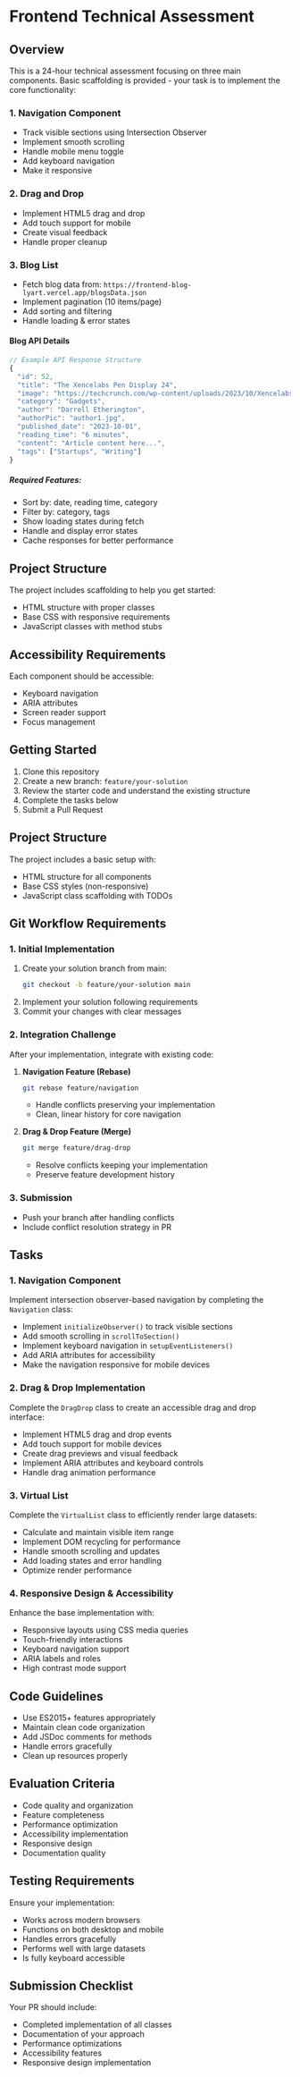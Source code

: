 # Frontend Technical Assessment

## Overview
This is a 24-hour technical assessment focusing on three main components. Basic scaffolding is provided - your task is to implement the core functionality:

### 1. Navigation Component
- Track visible sections using Intersection Observer
- Implement smooth scrolling
- Handle mobile menu toggle
- Add keyboard navigation
- Make it responsive

### 2. Drag and Drop
- Implement HTML5 drag and drop
- Add touch support for mobile
- Create visual feedback
- Handle proper cleanup

### 3. Blog List
- Fetch blog data from: `https://frontend-blog-lyart.vercel.app/blogsData.json`
- Implement pagination (10 items/page)
- Add sorting and filtering
- Handle loading & error states

#### Blog API Details
```javascript
// Example API Response Structure
{
  "id": 52,
  "title": "The Xencelabs Pen Display 24",
  "image": "https://techcrunch.com/wp-content/uploads/2023/10/Xencelabs-Pen-Display-24-6.jpg",
  "category": "Gadgets",
  "author": "Darrell Etherington",
  "authorPic": "author1.jpg",
  "published_date": "2023-10-01",
  "reading_time": "6 minutes",
  "content": "Article content here...",
  "tags": ["Startups", "Writing"]
}
```

##### Required Features:
- Sort by: date, reading time, category
- Filter by: category, tags
- Show loading states during fetch
- Handle and display error states
- Cache responses for better performance

## Project Structure
The project includes scaffolding to help you get started:
- HTML structure with proper classes
- Base CSS with responsive requirements
- JavaScript classes with method stubs

## Accessibility Requirements
Each component should be accessible:
- Keyboard navigation
- ARIA attributes
- Screen reader support
- Focus management

## Getting Started
1. Clone this repository
2. Create a new branch: `feature/your-solution`
3. Review the starter code and understand the existing structure
4. Complete the tasks below
5. Submit a Pull Request

## Project Structure
The project includes a basic setup with:
- HTML structure for all components
- Base CSS styles (non-responsive)
- JavaScript class scaffolding with TODOs

## Git Workflow Requirements

### 1. Initial Implementation
1. Create your solution branch from main:
   ```bash
   git checkout -b feature/your-solution main
   ```
2. Implement your solution following requirements
3. Commit your changes with clear messages

### 2. Integration Challenge
After your implementation, integrate with existing code:

1. **Navigation Feature (Rebase)**
   ```bash
   git rebase feature/navigation
   ```
   - Handle conflicts preserving your implementation
   - Clean, linear history for core navigation

2. **Drag & Drop Feature (Merge)**
   ```bash
   git merge feature/drag-drop
   ```
   - Resolve conflicts keeping your implementation
   - Preserve feature development history

### 3. Submission
- Push your branch after handling conflicts
- Include conflict resolution strategy in PR

## Tasks

### 1. Navigation Component
Implement intersection observer-based navigation by completing the `Navigation` class:
- Implement `initializeObserver()` to track visible sections
- Add smooth scrolling in `scrollToSection()`
- Implement keyboard navigation in `setupEventListeners()`
- Add ARIA attributes for accessibility
- Make the navigation responsive for mobile devices

### 2. Drag & Drop Implementation
Complete the `DragDrop` class to create an accessible drag and drop interface:
- Implement HTML5 drag and drop events
- Add touch support for mobile devices
- Create drag previews and visual feedback
- Implement ARIA attributes and keyboard controls
- Handle drag animation performance

### 3. Virtual List
Complete the `VirtualList` class to efficiently render large datasets:
- Calculate and maintain visible item range
- Implement DOM recycling for performance
- Handle smooth scrolling and updates
- Add loading states and error handling
- Optimize render performance

### 4. Responsive Design & Accessibility
Enhance the base implementation with:
- Responsive layouts using CSS media queries
- Touch-friendly interactions
- Keyboard navigation support
- ARIA labels and roles
- High contrast mode support

## Code Guidelines
- Use ES2015+ features appropriately
- Maintain clean code organization
- Add JSDoc comments for methods
- Handle errors gracefully
- Clean up resources properly

## Evaluation Criteria
- Code quality and organization
- Feature completeness
- Performance optimization
- Accessibility implementation
- Responsive design
- Documentation quality

## Testing Requirements
Ensure your implementation:
- Works across modern browsers
- Functions on both desktop and mobile
- Handles errors gracefully
- Performs well with large datasets
- Is fully keyboard accessible

## Submission Checklist
Your PR should include:
- Completed implementation of all classes
- Documentation of your approach
- Performance optimizations
- Accessibility features
- Responsive design implementation
